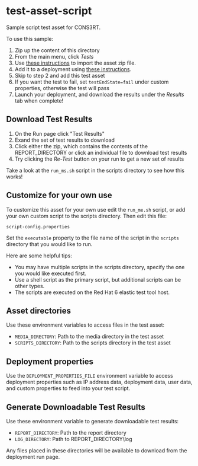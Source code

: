 # test-asset-script

Sample script test asset for CONS3RT.

To use this sample:

1. Zip up the content of this directory
1. From the main menu, click *Tests*
1. Use [these instructions](https://kb.cons3rt.com/kb/assets/importing-your-asset-zip-file)
to import the asset zip file.
1. Add it to a deployment using 
[these instructions](https://kb.cons3rt.com/kb/deployments/creating-a-deployment).
1. Skip to step 2 and add this test asset
1. If you want the test to fail, set `testEndState=fail`
under custom properties, otherwise the test will pass
1. Launch your deployment, and download the results
under the *Results* tab when complete!

## Download Test Results

1. On the Run page click "Test Results"
1. Exand the set of test results to download
1. Click either the zip, which contains the contents of the REPORT_DIRECTORY or
click an individual file to download test results
1. Try clicking the *Re-Test* button on your run to get
a new set of results

Take a look at the `run_ms.sh` script in the scripts
directory to see how this works!

## Customize for your own use

To customize this asset for your own use edit the 
`run_me.sh` script, or add your own custom script to 
the scripts directory.  Then edit this file:

`script-config.properties`

Set the `executable` property to the file name 
of the script in the `scripts` directory that 
you would like to run.

Here are some helpful tips:

* You may have multiple scripts in the 
scripts directory, specify the one you would like 
executed first.
* Use a shell script as the primary script, 
but additional scripts can be other types.
* The scripts are executed on the Red Hat 6 elastic 
test tool host. 

## Asset directories

Use these environment variables to access files in the test asset:

* `MEDIA_DIRECTORY`: Path to the media directory in the test asset 
* `SCRIPTS_DIRECTORY`: Path to the scripts directory in the test asset

## Deployment properties

Use the `DEPLOYMENT_PROPERTIES_FILE` environment variable to access 
deployment properties such as IP address data, deployment 
data, user data, and custom properties to feed into your 
test script.

## Generate Downloadable Test Results

Use these environment variable to generate downloadable test results:

* `REPORT_DIRECTORY`: Path to the report directory
* `LOG_DIRECTORY`: Path to REPORT_DIRECTORY\log

Any files placed in these directories will be available to download
from the deployment run page.
